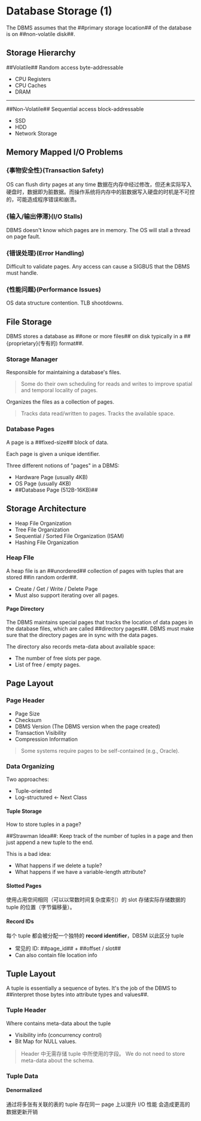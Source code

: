 # Database Storage (1)

The DBMS assumes that the ##primary storage location## of the database is on ##non-volatile disk##.

## Storage Hierarchy

##Volatile## Random access byte-addressable
- CPU Registers
- CPU Caches
- DRAM

- - -
##Non-Volatile## Sequential access block-addressable
- SSD
- HDD
- Network Storage

## Memory Mapped I/O Problems

### {事物安全性}(Transaction Safety)

OS can flush dirty pages at any time
数据在内存中经过修改，但还未实际写入硬盘时，数据即为脏数据。而操作系统将内存中的脏数据写入硬盘的时机是不可控的，可能造成程序错误和崩溃。

### {输入/输出停滞}(I/O Stalls)

DBMS doesn't know which pages are in memory. The OS will stall a thread on page fault.

### {错误处理}(Error Handling)

Difficult to validate pages. Any access can cause a SIGBUS that the DBMS must handle.

### {性能问题}(Performance Issues)

OS data structure contention. TLB shootdowns.

## File Storage

DBMS stores a database as ##one or more files## on disk typically in a ##{proprietary}(专有的) format##.

### Storage Manager

Responsible for maintaining a database's files.

> Some do their own scheduling for reads and writes to improve spatial and temporal locality of pages.

Organizes the files as a collection of pages.
> Tracks data read/written to pages.
> Tracks the available space.

### Database Pages

A page is a ##fixed-size## block of data.

Each page is given a unique identifier.

Three different notions of 
"pages" in a DBMS:
- Hardware Page (usually 4KB)
- OS Page (usually 4KB)
- ##Database Page (512B-16KB)##

## Storage Architecture

- Heap File Organization
- Tree File Organization
- Sequential / Sorted File Organization (ISAM)
- Hashing File Organization

### Heap FIle

A heap file is an ##unordered## collection of pages with tuples that are stored ##in random order##.
- Create / Get / Write / Delete Page
- Must also support iterating over all pages.

#### Page Directory

The DBMS maintains special pages that tracks the location of data pages in the database files, which are called ##directory pages##. DBMS must make sure that the directory pages are in sync with the data pages.

The directory also records meta-data about available space:
- The number of free slots per page.
- List of free / empty pages.

## Page Layout

### Page Header

- Page Size
- Checksum
- DBMS Version (The DBMS version when the page created)
- Transaction Visibility
- Compression Information

> Some systems require pages to be self-contained (e.g., Oracle).

### Data Organizing

Two approaches:
- Tuple-oriented
- Log-structured ← Next Class

#### Tuple Storage

How to store tuples in a page?

##Strawman Idea##: Keep track of the number of tuples in a page and then just append a new tuple to the end.

This is a bad idea:
- What happens if we delete a tuple?
- What happens if we have a variable-length attribute?

#### Slotted Pages

使用占用空间相同（可以以常数时间复杂度索引）的 slot 存储实际存储数据的 tuple 的位置（字节偏移量）。

#### Record IDs

每个 tuple 都会被分配一个独特的 __record identifier__，DBSM 以此区分 tuple

- 常见的 ID: ##page_id## + ##offset / slot##
- Can also contain file location info

## Tuple Layout

A tuple is essentially a sequence of bytes.
It's the job of the DBMS to ##interpret those bytes into attribute types and values##.

### Tuple Header

Where contains meta-data about the tuple
- Visibility info (concurrency control)
- Bit Map for NULL values.

> Header 中无需存储 tuple 中所使用的字段。
> We do not need to store meta-data about the schema.

### Tuple Data

#### Denormalized

通过将多张有关联的表的 tuple 存在同一 page 上以提升 I/O 性能
会造成更高的数据更新开销
